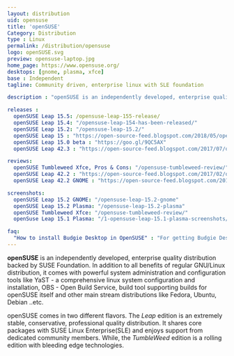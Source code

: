 ```yaml
---
layout: distribution
uid: opensuse
title: 'openSUSE'
Category: Distribution
type : Linux
permalink: /distribution/opensuse
logo: openSUSE.svg
preview: opensuse-laptop.jpg
home_page: https://www.opensuse.org/
desktops: [gnome, plasma, xfce]
base : Independent
tagline: Community driven, enterprise linux with SLE foundation

description : "openSUSE is an independently developed, enterprise quality distribution backed by SUSE Foundation. Reviews, updates and other stories on openSUSE"

releases :
  openSUSE Leap 15.5: /opensuse-leap-155-release/
  openSUSE Leap 15.4: "/opensuse-leap-154-has-been-released/"
  openSUSE Leap 15.2: "/opensuse-leap-15.2/"
  openSUSE Leap 15 : "https://open-source-feed.blogspot.com/2018/05/opensuse-leap-15-released-based-on-suse.html"
  openSUSE Leap 15.0 beta : "https://goo.gl/9QC5AX"
  openSUSE Leap 42.3 : "https://open-source-feed.blogspot.com/2017/07/opensuse-leap-423-released-with-better.html"

reviews:
  openSUSE Tumbleweed Xfce, Pros & Cons: "/opensuse-tumbleweed-review/"
  openSUSE Leap 42.2 : "https://open-source-feed.blogspot.com/2017/02/opensuse-leap-422-is-extremely-stable.html"
  openSUSE Leap 42.2 GNOME : "https://open-source-feed.blogspot.com/2017/02/opensuse-leap-422-gnome-flavor-is.html"

screenshots:
  openSUSE Leap 15.2 GNOME: "/opensuse-leap-15.2-gnome"
  openSUSE Leap 15.2 Plasma: "/opensuse-leap-15.2-plasma"
  openSUSE Tumbleweed Xfce: "/opensuse-tumbleweed-review/"
  openSuse Leap 15.1 Plasma: "/1-opensuse-leap-15.1-plasma-screenshots/"

faq:
  "How to install Budgie Desktop in OpenSUSE" : "For getting Budgie Desktop in OpenSUSE, you can either download GeckoLinux Budgie Edition (A OpenSUSE derivative) or enable Solus repositories on OpenSUSE Build Service. Further details are available in <a href='https://en.opensuse.org/Budgie' rel='nofollow'>OpenSUSE wiki pages for Budgie</a>"
---
```


**openSUSE** is an independently developed, enterprise quality distribution backed by SUSE Foundation. In addition to all benefits of regular GNU/Linux distribution, it comes with powerful system administration and configuration tools like YaST - a comprehensive linux system configuration and installation, OBS - Open Build Service, build tool supporting builds for openSUSE itself and other main stream distributions like Fedora, Ubuntu, Debian ..etc.

openSUSE comes in two different flavors. The *Leap* edition is an extremely stable, conservative, professional quality distribution. It shares core packages with SUSE Linux Enterprise(SLE) and enjoys support from dedicated community members. While, the *TumbleWeed* edition is a rolling edition with bleeding edge technologies.
